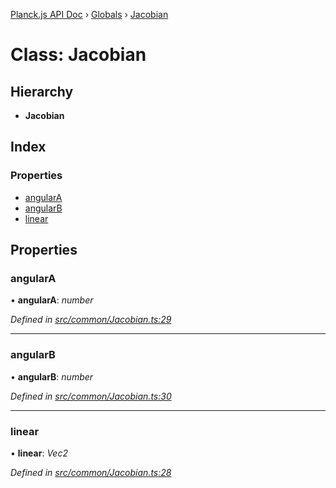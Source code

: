 [Planck.js API Doc](../README.md) › [Globals](../globals.md) › [Jacobian](jacobian.md)

# Class: Jacobian

## Hierarchy

* **Jacobian**

## Index

### Properties

* [angularA](jacobian.md#angulara)
* [angularB](jacobian.md#angularb)
* [linear](jacobian.md#linear)

## Properties

###  angularA

• **angularA**: *number*

*Defined in [src/common/Jacobian.ts:29](https://github.com/shakiba/planck.js/blob/6a5d3be/src/common/Jacobian.ts#L29)*

___

###  angularB

• **angularB**: *number*

*Defined in [src/common/Jacobian.ts:30](https://github.com/shakiba/planck.js/blob/6a5d3be/src/common/Jacobian.ts#L30)*

___

###  linear

• **linear**: *Vec2*

*Defined in [src/common/Jacobian.ts:28](https://github.com/shakiba/planck.js/blob/6a5d3be/src/common/Jacobian.ts#L28)*
